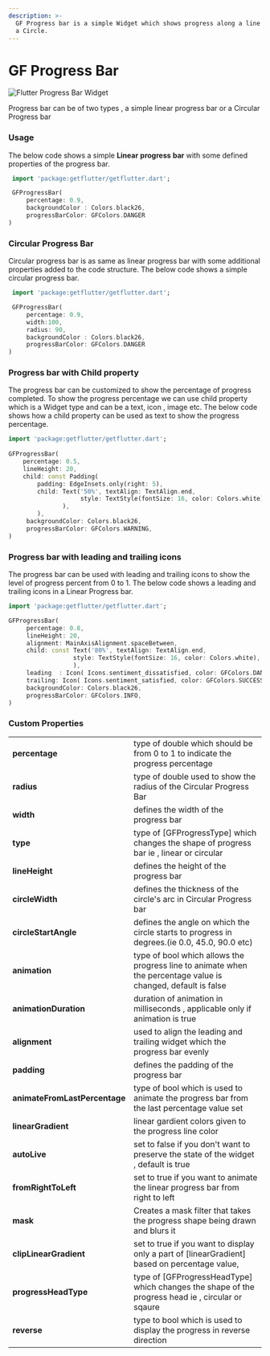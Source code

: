 ```yaml
---
description: >-
  GF Progress bar is a simple Widget which shows progress along a line or along
  a Circle.
---
```


# GF Progress Bar

![ Flutter Progress Bar Widget](https://ik.imagekit.io/ionicfirebaseapp/docs/tr:dpr-auto,tr:w-auto/Progress_bar_docs_banner_2x_U9p_yPuSY.png)

Progress bar can be of two types , a simple linear progress bar or a Circular Progress bar

### Usage

The below code shows a simple **Linear** **progress** **bar** with some defined properties of the progress bar.

```dart
 import 'package:getflutter/getflutter.dart';

 GFProgressBar(
     percentage: 0.9,
     backgroundColor : Colors.black26,
     progressBarColor: GFColors.DANGER
)
```

### Circular Progress Bar

Circular progress bar is as same as linear progress bar with some additional properties added to the code structure. The below code shows a simple circular progress bar.

```dart
 import 'package:getflutter/getflutter.dart';

 GFProgressBar(
     percentage: 0.9,
     width:100,
     radius: 90,
     backgroundColor : Colors.black26,
     progressBarColor: GFColors.DANGER
)
```

### Progress bar with Child property

The progress bar can be customized to show the percentage of progress completed. To show the progress percentage we can use child property which is a Widget type and can be a text, icon , image etc. The below code shows how a child property can be used as text to show the progress percentage.

```dart
import 'package:getflutter/getflutter.dart';
 
GFProgressBar(
    percentage: 0.5,
    lineHeight: 20,
    child: const Padding(
        padding: EdgeInsets.only(right: 5),
        child: Text('50%', textAlign: TextAlign.end,
                    style: TextStyle(fontSize: 16, color: Colors.white),
               ),
        ),
     backgroundColor: Colors.black26,
     progressBarColor: GFColors.WARNING,
)
```

### Progress bar with leading and trailing icons

The progress bar can be used with leading and trailing icons to show the level of progress percent from 0 to 1. The below code shows a leading and trailing icons in a Linear Progress bar.

```dart
import 'package:getflutter/getflutter.dart';

GFProgressBar(
     percentage: 0.8,
     lineHeight: 20,
     alignment: MainAxisAlignment.spaceBetween,
     child: const Text('80%', textAlign: TextAlign.end,
                  style: TextStyle(fontSize: 16, color: Colors.white),
                  ),
     leading  : Icon( Icons.sentiment_dissatisfied, color: GFColors.DANGER),
     trailing: Icon( Icons.sentiment_satisfied, color: GFColors.SUCCESS),
     backgroundColor: Colors.black26,
     progressBarColor: GFColors.INFO,
)
```

### Custom Properties

|  |  |
| :--- | :--- |
| **percentage** | type of double which should be from 0 to 1 to indicate the progress percentage |
| **radius** | type of double used to show the radius of the Circular Progress Bar |
| **width** | defines the width of the progress bar |
| **type** | type of \[GFProgressType\] which changes the shape of progress bar ie , linear or circular |
| **lineHeight** | defines the height of the progress bar |
| **circleWidth** | defines the thickness of the circle's arc in Circular Progress bar |
| **circleStartAngle** | defines the angle on which the circle starts to progress in degrees.\(ie 0.0, 45.0, 90.0 etc\) |
| **animation** | type of bool which allows the progress line to animate when the percentage value is changed, default is false |
| **animationDuration** | duration of animation in milliseconds , applicable only if animation is true |
| **alignment** | used to align the leading and trailing widget which the progress bar evenly |
| **padding** | defines the padding of the progress bar |
| **animateFromLastPercentage** | type of bool which is used to animate the progress bar from the last percentage value set |
| **linearGradient** | linear gardient colors given to the progress line color |
| **autoLive** | set to false if you don't want to preserve the state of the widget , default is true |
| **fromRightToLeft** | set to true if you want to animate the linear progress bar from right to left  |
| **mask** | Creates a mask filter that takes the progress shape being drawn and blurs it |
| **clipLinearGradient** | set to true if you want to display only a part of \[linearGradient\] based on percentage value,  |
| **progressHeadType** | type of \[GFProgressHeadType\] which changes the shape of the progress head ie ,  circular or sqaure |
| **reverse** | type to bool which is used to display the progress in reverse direction |

